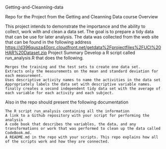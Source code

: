 
Getting-and-Cleanning-data

Repo for the Project from the Getting and Cleanning Data course
Overview

This project intends to demonstrate the importance and the ability to collect, work with and clean a data set. The goal is to prepare a tidy data that can be use for later analysis. The data was collected from the web site that can be found in the following address https://d396qusza40orc.cloudfront.net/getdata%2Fprojectfiles%2FUCI%20HAR%20Dataset.zip
Project Summary
Develop a R script called run_analysis.R that does the following.

    Merges the training and the test sets to create one data set.
    Extracts only the measurements on the mean and standard deviation for each measurement.
    Uses descriptive activity names to name the activities in the data set
    Appropriately labels the data set with descriptive variable names.
    finally creates a second independent tidy data set with the average of each variable for each activity and each subject.

Also in the repo should present the following documentation

    The R script run_analysis containing all the information
    A link to a Github repository with your script for performing the analysis
    A code book that describes the variables, the data, and any transformations or work that was performed to clean up the data called CodeBook.md.
    A README.md in the repo with your scripts. This repo explains how all of the scripts work and how they are connected.

